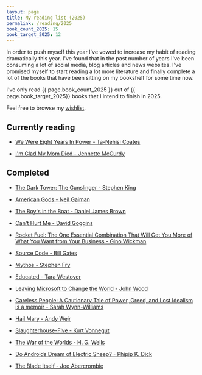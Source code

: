 ```yaml
---
layout: page
title: My reading list (2025)
permalink: /reading/2025
book_count_2025: 15
book_target_2025: 12
---
```


In order to push myself this year I've vowed to increase my habit of reading dramatically this year.  I've found that in the past number of years I've been consuming a lot of social media, blog articles and news websites.  I've promised myself to start reading a lot more literature and finally complete a lot of the books that have been sitting on my bookshelf for some time now.

I've only read {{ page.book_count_2025 }} out of {{ page.book_target_2025}} books that I intend to finish in 2025.

Feel free to browse my [wishlist](/reading/wishlist).


## Currently reading

- [We Were Eight Years In Power - Ta-Nehisi Coates](https://en.wikipedia.org/wiki/We_Were_Eight_Years_in_Power)

- [I'm Glad My Mom Died - Jennette McCurdy](https://en.wikipedia.org/wiki/I%27m_Glad_My_Mom_Died)
## Completed

- [The Dark Tower: The Gunslinger - Stephen King](https://en.wikipedia.org/wiki/The_Dark_Tower:_The_Gunslinger)

- [American Gods - Neil Gaiman](https://en.wikipedia.org/wiki/American_Gods)

- [The Boy's in the Boat - Daniel James Brown](https://en.wikipedia.org/wiki/The_Boys_in_the_Boat)

- [Can't Hurt Me - David Goggins](https://www.goodreads.com/book/show/52458172)

- [Rocket Fuel: The One Essential Combination That Will Get You More of What You Want from Your Business - Gino Wickman](https://www.amazon.com/Rocket-Fuel-Essential-Combination-Business/dp/1942952317)

- [Source Code - Bill Gates](https://en.wikipedia.org/wiki/Source_Code_(memoir))

- [Mythos - Stephen Fry](https://en.wikipedia.org/wiki/Mythos_(book))

- [Educated - Tara Westover](https://en.wikipedia.org/wiki/Educated_(memoir))

- [Leaving Microsoft to Change the World - John Wood](https://www.goodreads.com/book/show/95429.Leaving_Microsoft_to_Change_the_World)

- [Careless People: A Cautionary Tale of Power, Greed, and Lost Idealism is a memoir - Sarah Wynn-Williams](https://en.wikipedia.org/wiki/Careless_People)

- [Hail Mary - Andy Weir](https://en.wikipedia.org/wiki/Project_Hail_Mary)

- [Slaughterhouse-Five - Kurt Vonnegut](https://www.goodreads.com/book/show/4981.Slaughterhouse_Five)

- [The War of the Worlds - H. G. Wells](https://en.wikipedia.org/wiki/The_War_of_the_Worlds)

- [Do Androids Dream of Electric Sheep? - Phipip K. Dick](https://en.wikipedia.org/wiki/Do_Androids_Dream_of_Electric_Sheep)

- [The Blade Itself - Joe Abercrombie](https://www.goodreads.com/book/show/944073.The_Blade_Itself)
